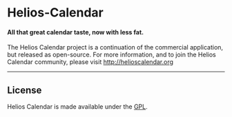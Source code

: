 # Helios-Calendar
#### All that great calendar taste, now with less fat.

The Helios Calendar project is a continuation of the commercial application, but released as open-source.
For more information, and to join the Helios Calendar community, please visit http://helioscalendar.org

----
## License
Helios Calendar is made available under the [GPL](http://www.gnu.org/licenses/gpl-2.0.html).
